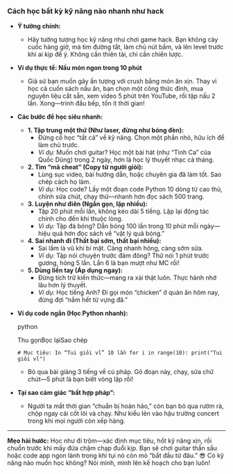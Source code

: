 ### Cách học bất kỳ kỹ năng nào nhanh như hack

- **Ý tưởng chính:**
    
    - Hãy tưởng tượng học kỹ năng như chơi game hack. Bạn không cày cuốc hàng giờ, mà tìm đường tắt, làm chủ nút bấm, và lên level trước khi ai kịp để ý. Không cần thiên tài, chỉ cần chiến lược.
- **Ví dụ thực tế: Nấu món ngon trong 10 phút**
    
    - Giả sử bạn muốn gây ấn tượng với crush bằng món ăn xịn. Thay vì học cả cuốn sách nấu ăn, bạn chọn một công thức đỉnh, mua nguyên liệu cắt sẵn, xem video 5 phút trên YouTube, rồi tập nấu 2 lần. Xong—trình đầu bếp, tốn ít thời gian!
- **Các bước để học siêu nhanh:**
    
    - **1. Tập trung một thứ (Như laser, đừng như bóng đèn):**
        - Đừng cố học “tất cả” về kỹ năng. Chọn một phần nhỏ, hữu ích để làm chủ trước.
        - _Ví dụ:_ Muốn chơi guitar? Học một bài hát (như “Tình Ca” của Quốc Dũng) trong 2 ngày, hơn là học lý thuyết nhạc cả tháng.
    - **2. Tìm “mã cheat” (Copy từ người giỏi):**
        - Lùng sục video, bài hướng dẫn, hoặc chuyên gia đã làm tốt. Sao chép cách họ làm.
        - _Ví dụ:_ Học code? Lấy một đoạn code Python 10 dòng từ cao thủ, chỉnh sửa chút, chạy thử—nhanh hơn đọc sách 500 trang.
    - **3. Luyện như điên (Ngắn gọn, lặp nhiều):**
        - Tập 20 phút mỗi lần, không kéo dài 5 tiếng. Lặp lại động tác chính cho đến khi thuộc lòng.
        - _Ví dụ:_ Tập đá bóng? Dẫn bóng 100 lần trong 10 phút mỗi ngày—hiệu quả hơn đọc sách về “vật lý quả bóng.”
    - **4. Sai nhanh đi (Thất bại sớm, thất bại nhiều):**
        - Sai lầm là vũ khí bí mật. Càng nhanh hỏng, càng sớm sửa.
        - _Ví dụ:_ Tập nói chuyện trước đám đông? Thử nói 1 phút trước gương, hỏng 5 lần. Lần 6 là bạn mượt như MC rồi!
    - **5. Dùng liền tay (Áp dụng ngay):**
        - Đừng tích trữ kiến thức—mang ra xài thật luôn. Thực hành nhớ lâu hơn lý thuyết.
        - _Ví dụ:_ Học tiếng Anh? Đi gọi món “chicken” ở quán ăn hôm nay, đừng đợi “nắm hết từ vựng đã.”
- **Ví dụ code ngắn (Học Python nhanh):**
    
    python
    
    Thu gọnBọc lạiSao chép
    
    `# Mục tiêu: In “Tui giỏi vl” 10 lần for i in range(10): print("Tui giỏi vl")`
    
    - Bỏ qua bài giảng 3 tiếng về cú pháp. Gõ đoạn này, chạy, sửa chữ chút—5 phút là bạn biết vòng lặp rồi!
- **Tại sao cảm giác “bất hợp pháp”:**
    
    - Người ta mất thời gian “chuẩn bị hoàn hảo,” còn bạn bỏ qua rườm rà, chộp ngay cái cốt lõi và chạy. Như kiểu lẻn vào hậu trường concert trong khi mọi người còn xếp hàng.

---

**Mẹo hài hước:** Học như đi trộm—xác định mục tiêu, hốt kỹ năng xịn, rồi chuồn trước khi mấy đứa chậm chạp đuổi kịp. Bạn sẽ chơi guitar thần sầu hoặc code app ngon lành trong khi tụi nó còn mò “bắt đầu từ đâu.” 😎 Có kỹ năng nào muốn học không? Nói mình, mình lên kế hoạch cho bạn luôn!